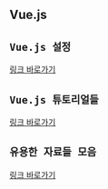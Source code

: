 ## Vue.js 

## `Vue.js 설정`
[링크 바로가기](https://github.com/limdongjin/TIL/tree/master/vuejs/initialization)

## `Vue.js 튜토리얼들`
[링크 바로가기](https://github.com/limdongjin/TIL/tree/master/vuejs/tutorials)

## `유용한 자료들 모음`
[링크 바로가기](https://github.com/limdongjin/TIL/tree/master/vuejs/references)

